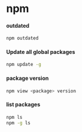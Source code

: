 # npm


#### outdated

```bash
npm outdated
```

#### Update all global packages

```bash
npm update -g
```

#### package version

```bash
npm view <package> version
```

#### list packages

```bash
npm ls
npm -g ls
```
